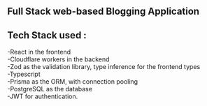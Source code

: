 ## Full Stack web-based Blogging Application 
## Tech Stack used : 
-React in the frontend<br>
-Cloudflare workers in the backend<br>
-Zod as the validation library, type inference for the frontend types<br>
-Typescript<br>
-Prisma as the ORM, with connection pooling<br>
-PostgreSQL as the database<br>
-JWT for authentication.<br>
 
